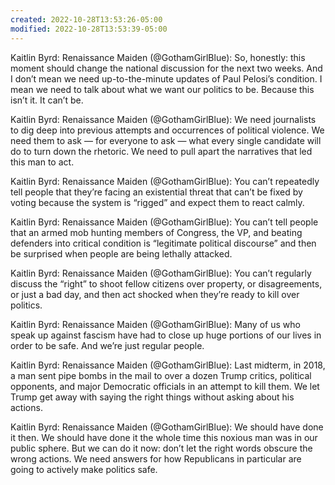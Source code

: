 ```yaml
---
created: 2022-10-28T13:53:26-05:00
modified: 2022-10-28T13:53:39-05:00
---
```


Kaitlin Byrd: Renaissance Maiden (@GothamGirlBlue): So, honestly: this moment should change the national discussion for the next two weeks. And I don’t mean we need up-to-the-minute updates of Paul Pelosi’s condition. I mean we need to talk about what we want our politics to be. Because this isn’t it. It can’t be.

Kaitlin Byrd: Renaissance Maiden (@GothamGirlBlue): We need journalists to dig deep into previous attempts and occurrences of political violence. We need them to ask — for everyone to ask — what every single candidate will do to turn down the rhetoric. We need to pull apart the narratives that led this man to act.

Kaitlin Byrd: Renaissance Maiden (@GothamGirlBlue): You can’t repeatedly tell people that they’re facing an existential threat that can’t be fixed by voting because the system is “rigged” and expect them to react calmly.

Kaitlin Byrd: Renaissance Maiden (@GothamGirlBlue): You can’t tell people that an armed mob hunting members of Congress, the VP, and beating defenders into critical condition is “legitimate political discourse” and then be surprised when people are being lethally attacked.

Kaitlin Byrd: Renaissance Maiden (@GothamGirlBlue): You can’t regularly discuss the “right” to shoot fellow citizens over property, or disagreements, or just a bad day, and then act shocked when they’re ready to kill over politics.

Kaitlin Byrd: Renaissance Maiden (@GothamGirlBlue): Many of us who speak up against fascism have had to close up huge portions of our lives in order to be safe. And we’re just regular people.

Kaitlin Byrd: Renaissance Maiden (@GothamGirlBlue): Last midterm, in 2018, a man sent pipe bombs in the mail to over a dozen Trump critics, political opponents, and major Democratic officials in an attempt to kill them. We let Trump get away with saying the right things without asking about his actions.

Kaitlin Byrd: Renaissance Maiden (@GothamGirlBlue): We should have done it then. We should have done it the whole time this noxious man was in our public sphere. But we can do it now: don’t let the right words obscure the wrong actions. We need answers for how Republicans in particular are going to actively make politics safe.
